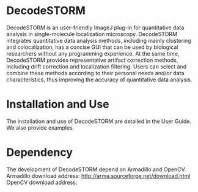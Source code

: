 # DecodeSTORM
DecodeSTORM is an user-friendly ImageJ plug-in for quantitative data analysis in single-molecule localization microscopy. DecodeSTORM integrates quantitative data analysis methods, including mainly clustering and colocalization, has a concise GUI that can be used by biological researchers without any programming experience. At the same time, DecodeSTORM provides representative artifact correction methods, including drift correction and localization filtering. Users can select and combine these methods according to their personal needs and/or data characteristics, thus improving the accuracy of quantitative data analysis.
# Installation and Use
The installation and use of DecodeSTORM are detailed in the User Guide. We also provide examples.
# Dependency
The development of DecodeSTORM depend on Armadillo and OpenCV. 
Armadillo download address: http://arma.sourceforge.net/download.html
OpenCV download address: 
